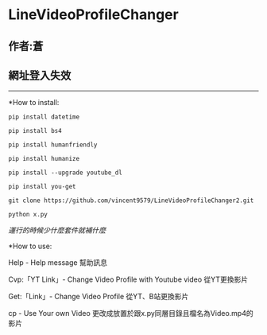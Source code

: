 # LineVideoProfileChanger
作者:蒼
-------------
## 網址登入失效
-------------
*How to install:
```
pip install datetime

pip install bs4

pip install humanfriendly

pip install humanize

pip install --upgrade youtube_dl

pip install you-get

git clone https://github.com/vincent9579/LineVideoProfileChanger2.git

python x.py
```

_運行的時候少什麼套件就補什麼_

*How to use:

Help - Help message 幫助訊息

Cvp:「YT Link」- Change Video Profile with Youtube video 從YT更換影片

Get:「Link」- Change Video Profile  從YT、B站更換影片

cp - Use Your own Video 更改成放置於跟x.py同層目錄且檔名為Video.mp4的影片


